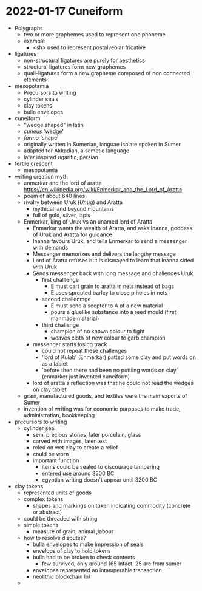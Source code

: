 # 2022-01-17 Cuneiform

* Polygraphs
  * two or more graphemes used to represent one phoneme
  * example
    * \<sh\> used to represent postalveolar fricative
* ligatures
  * non-structural ligatures are purely for aesthetics
  * structural ligatures form new graphemes
  * quali-ligatures form a new grapheme composed of  non connected elements
* mesopotamia
  * Precursors to writing
  * cylinder seals
  * clay tokens
  * bulla envelopes
* cuneiform
  * "wedge shaped" in latin
  * *cuneus* 'wedge'
  * *forma* 'shape'
  * originally written in Sumerian, languae isolate spoken in Sumer
  * adapted for Akkadian, a semetic language
  * later inspired ugaritic, persian
* fertile crescent
  * mesopotamia
* writing creation myth
  * enmerkar and the lord of aratta https://en.wikipedia.org/wiki/Enmerkar_and_the_Lord_of_Aratta
  * poem of about 640 lines
  * rivalry between Uruk (*Unug*) and Aratta
    * mythical land beyond mountains
    * full of gold, silver, lapis
  * Enmerkar, king of Uruk vs an unamed lord of Aratta
    * Enmarkar wants the wealth of Aratta, and asks Inanna, goddess of Uruk and Aratta for guidance
    * Inanna favours Uruk, and tells Enmerkar to send a messenger with demands
    * Messenger memorizes and delivers the lengthy message
    * Lord of Aratta refuses but is dismayed to learn that Inanna sided with Uruk
    * Sends messenger back with long message and challenges Uruk
      * first challlenge
        * E must cart grain to aratta in nets instead of bags
        * E uses sprouted barley to close p holes in nets
      * second challenmge
        * E must send a scepter to A of a new material
        * pours a gluelike substance into a reed mould (first manmade material)
      * third challenge
        * champion of no known colour to fight
        * weaves cloth of new colour to garb champion
    * messenger starts losing track 
      * could not repeat these challenges
      * 'lord of Kulab' (Enmerkar) patted some clay and put words on as a tablet
      * 'before then there had been no puttiing words on clay' (enmarker just invented cuneiform)
    * lord of aratta's reflection was that he could not read the wedges on clay tablet
  * grain, manufactured goods, and textiles were the main exports of Sumer
  * invention of writing was for economic purposes to make trade, administration, bookkeeping
* precursors to writing
  * cylinder seal
    * semi precious stones, later porcelain, glass
    * carved with images, later text
    * roled on wet clay to create a relief
    * could be worn
    * important function
      * items could be sealed to discourage tampering
      * entered use around 3500 BC
      * egyptian writing doesn't appear until 3200 BC
* clay tokens
  * represented units of goods
  * complex tokens
    * shapes and markings on token indicating commodity (concrete or abstract)
  * could be threaded with string
  * simple tokens
    * measure of grain, animal ,labour
  * how to resolve disputes?
    * bulla envelopes to make impression of seals
    * envelops of clay to hold tokens
    * bulla had to be broken to check contents
      * few survived, only around 165 intact. 25 are from sumer 
    * envelopes represented an intamperable transaction
    * neolithic blockchain lol
  * 